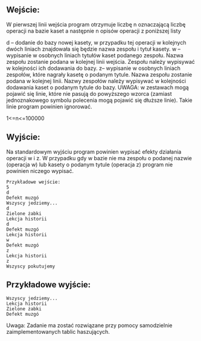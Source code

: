 ## Wejście:
W pierwszej linii wejścia program otrzymuje liczbę n oznaczającą liczbę operacji na bazie kaset a następnie n opisów operacji z poniższej listy

d – dodanie do bazy nowej kasety, w przypadku tej operacji w kolejnych dwóch liniach znajdowała się będzie nazwa zespołu i tytuł kasety.
w – wypisanie w osobnych liniach tytułów kaset podanego zespołu. Nazwa zespołu zostanie podana w kolejnej linii wejścia. Zespołu należy wypisywać w kolejności ich dodawania do bazy.
z– wypisanie w osobnych liniach zespołów, które nagrały kasetę o podanym tytule. Nazwa zespołu zostanie podana w kolejnej linii. Nazwy zespołów należy wypisywać w kolejności dodawania kaset o podanym tytule do bazy.
UWAGA: w zestawach mogą pojawić się linie, które nie pasują do powyższego wzorca (zamiast jednoznakowego symbolu polecenia mogą pojawić się dłuższe linie). Takie linie program powinien ignorować.

1<=n<=100000

## Wyjście:
Na standardowym wyjściu program powinien wypisać efekty działania operacji w i z. W przypadku gdy w bazie nie ma zespołu o podanej nazwie (operacja w) lub kasety o podanym tytule (operacja z) program nie powinien niczego wypisać.
```
Przykładowe wejście:
5
d
Defekt muzgó
Wszyscy jedziemy...
d
Zielone żabki
Lekcja historii
d
Defekt muzgó
Lekcja historii
w 
Defekt muzgó
z
Lekcja historii
z
Wszyscy pokutujemy
```
## Przykładowe wyjście:
```
Wszyscy jedziemy...
Lekcja historii
Zielone żabki
Defekt muzgó
```
Uwaga:
Zadanie ma zostać rozwiązane przy pomocy samodzielnie zaimplementowanych tablic haszujących.
